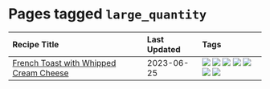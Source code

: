 # Pages tagged `large_quantity`

|Recipe Title|Last Updated|Tags
|:---|:---|:---|
|[French Toast with Whipped Cream Cheese](../recipes/frenchtoastwhippedcreamcheese.md)|2023-06-25|[![](https://img.shields.io/badge/tag-amazing-062ab)](../tags/amazing.md) [![](https://img.shields.io/badge/tag-breakfast-517a72)](../tags/breakfast.md) [![](https://img.shields.io/badge/tag-dairy-1d5152)](../tags/dairy.md) [![](https://img.shields.io/badge/tag-dessert-f05668)](../tags/dessert.md) [![](https://img.shields.io/badge/tag-fried-9ab3df)](../tags/fried.md) [![](https://img.shields.io/badge/tag-large_quantity-e5c1d4)](../tags/large_quantity.md) [![](https://img.shields.io/badge/tag-messy-10cdd6)](../tags/messy.md)|